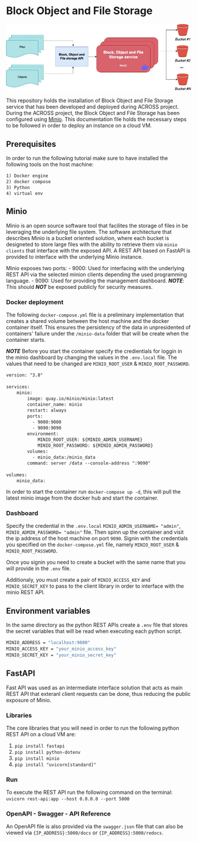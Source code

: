 # Block Object and File Storage

![Architecture](/docs/BOFS.jpg)

This repository holds the installation of Block Object and File Storage service that has been developed and deployed during ACROSS project.
During the ACROSS project, the Block Object and File Storage has been configured using [Minio](https://min.io/). This documentation file holds the necessary steps to be followed in order to deploy an instance on a cloud VM.

## Prerequisites

In order to run the following tutorial make sure to have installed the following tools on the host machine:

    1) Docker engine
    2) docker compose
    3) Python
    4) virtual env

## Minio

Minio is an open source software tool that facilites the storage of files in be leveraging the underlying file system.
The software architecture that describes Minio is a bucket oriented solution, where each bucket is designeted to store large files with the ability to retrieve them via `minio clients` that interface with the exposed API. A REST API based on FastAPI is provided to interface with the underlying Minio instance.

Minio exposes two ports: - 9000: Used for interfacing with the underlying REST API via the selected minion clients depending the used programming language. - 9090: Used for providing the management dashboard. **_NOTE_**: This should **_NOT_** be exposed publicly for security measures.

### Docker deployment

The following `docker-compose.yml` file is a preliminary implementation that creates a shared volume between the host machine and the docker container itself. This ensures the persistency of the data in unpresidented of containers' failure under the `/minio-data` folder that will be create when the container starts.

**_NOTE_**
Before you start the container specify the credientials for loggin in the minio dashboard by changing the values in the `.env.local` file. The values that need to be changed are `MINIO_ROOT_USER` & `MINIO_ROOT_PASSWORD`.

```docker
version: "3.8"

services:
    minio:
        image: quay.io/minio/minio:latest
        container_name: minio
        restart: always
        ports:
          - 9000:9000
          - 9090:9090
        environment:
            MINIO_ROOT_USER: ${MINIO_ADMIN_USERNAME}
            MINIO_ROOT_PASSWORD: ${MINIO_ADMIN_PASSWORD}
        volumes:
          - minio_data:/minio_data
        command: server /data --console-address ":9090"

volumes:
    minio_data:
```

In order to start the container run `docker-compose up -d`, this will pull the latest minio image from the docker hub and start the container.

### Dashboard

Specify the credential in the `.env.local` `MINIO_ADMIN_USERNAME= "admin"`, `MINIO_ADMIN_PASSWORD= "admin"` file.
Then spinn up the container and visit the ip address of the host machine on port `9090`. 
Signin with the credentials you specified on the `docker-compose.yml` file, namely `MINIO_ROOT_USER` & `MINIO_ROOT_PASSWORD`.

Once you signin you need to create a bucket with the same name that you will provide in the `.env` file.

Additionaly, you must create a pair of `MINIO_ACCESS_KEY` and `MINIO_SECRET_KEY` to pass to the client library in order to interface with the minio REST API.

## Environment variables

In the same directory as the python REST APIs create a `.env` file that stores the secret variables that will be read when executing each python script.

```bash
MINIO_ADDRESS = "localhost:9000"
MINIO_ACCESS_KEY = "your_minio_access_key"
MINIO_SECRET_KEY = "your_minio_secret_key"
```

## FastAPI

Fast API was used as an intermediate interface solution that acts as main REST API that exteranl client requests can be done, thus reducing the public exposure of Minio.

### Libraries

The core libraries that you will need in order to run the following python REST API on a cloud VM are:

1. `pip install fastapi`
2. `pip install python-dotenv`
3. `pip install minio`
4. `pip install "uvicorn[standard]"`

### Run

To execute the REST API run the following command on the terminal:
`uvicorn rest-api:app --host 0.0.0.0 --port 5000`

### OpenAPI - Swagger - API Reference

An OpenAPI file is also provided via the `swagger.json` file that can also be viewed via `{IP_ADDRESS}:5000/docs` or `{IP_ADDRESS}:5000/redocs`.